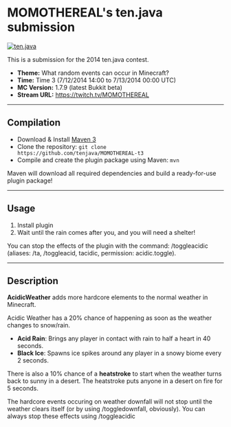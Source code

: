 MOMOTHEREAL's ten.java submission
==============================

[![ten.java](https://cdn.mediacru.sh/hu4CJqRD7AiB.svg)](https://tenjava.com/)

This is a submission for the 2014 ten.java contest.

- __Theme:__ What random events can occur in Minecraft?
- __Time:__ Time 3 (7/12/2014 14:00 to 7/13/2014 00:00 UTC)
- __MC Version:__ 1.7.9 (latest Bukkit beta)
- __Stream URL:__ https://twitch.tv/MOMOTHEREAL

<!-- put chosen theme above -->

---------------------------------------

Compilation
-----------

- Download & Install [Maven 3](http://maven.apache.org/download.html)
- Clone the repository: `git clone https://github.com/tenjava/MOMOTHEREAL-t3`
- Compile and create the plugin package using Maven: `mvn`

Maven will download all required dependencies and build a ready-for-use plugin package!

---------------------------------------

Usage
-----

1. Install plugin
2. Wait until the rain comes after you, and you will need a shelter!

You can stop the effects of the plugin with the command: /toggleacidic (aliases: /ta, /toggleacid, tacidic, permission: acidic.toggle).

---------------------------------------

Description
-----

__AcidicWeather__ adds more hardcore elements to the normal weather in Minecraft.


Acidic Weather has a 20% chance of happening as soon as the weather changes to snow/rain.

- __Acid Rain__: Brings any player in contact with rain to half a heart in 40 seconds.
- __Black Ice__: Spawns ice spikes around any player in a snowy biome every 2 seconds.

There is also a 10% chance of a __heatstroke__ to start when the weather turns back to sunny in a desert.
The heatstroke puts anyone in a desert on fire for 5 seconds.

The hardcore events occuring on weather downfall will not stop until the weather clears itself (or by using /toggledownfall, obviously).
You can always stop these effects using /toggleacidic

